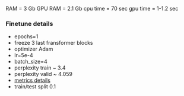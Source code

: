 RAM = 3 Gb
GPU RAM = 2.1 Gb
cpu time = 70 sec 
gpu time = 1-1.2 sec 

### Finetune details
- epochs=1
- freeze 3 last fransformer blocks
- optimizer Adam
- lr=5e-4
- batch_size=4
- perplexity train ~ 3.4
- perplexity valid ~ 4.059
- [metrics details](https://wandb.ai/dimweb/gpt_persona_bot/runs/8ryub57u?workspace=user-dimweb)
- train/test split 0.1